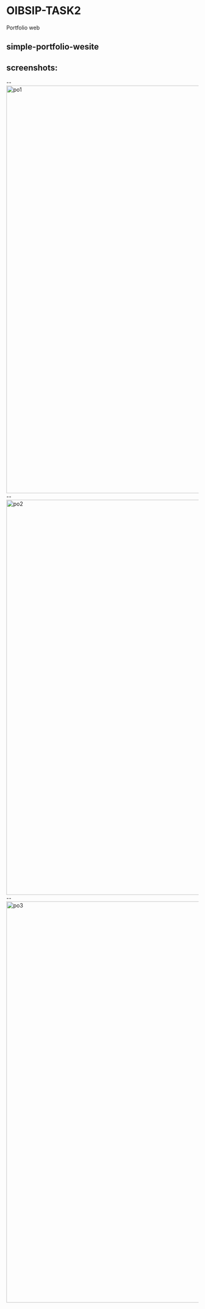# OIBSIP-TASK2
Portfolio web
## simple-portfolio-wesite
## screenshots:
-- <img width="1066" alt="po1" src="https://user-images.githubusercontent.com/113116997/211759087-d960125b-d5f3-41f4-9d6c-188c71bf6923.png">
-- <img width="1033" alt="po2" src="https://user-images.githubusercontent.com/113116997/211759122-d360fad4-3e00-4ea8-8655-39e29f52fc8f.png">
-- <img width="1049" alt="po3" src="https://user-images.githubusercontent.com/113116997/211759151-c45cb911-fcc1-4572-824f-388ba004a725.png">
